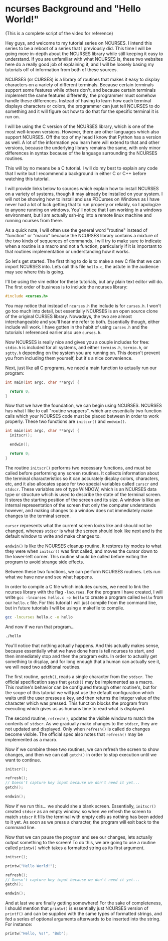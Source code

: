 # ncurses Background and "Hello World!"

(This is a complete script of the video for reference)

Hey guys, and welcome to my tutorial series on NCURSES. I intend this series to be a reboot of a series that I previously did. This time I will be going more in-depth about the NCURSES library while still keeping it easy to understand. If you are unfamiliar with what NCURSES is, these two websites here do a really good job of explaining it, and I will be loosely basing my tutorials off of information from both of these sources.

NCURSES (or CURSES) is a library of routines that makes it easy to display characters on a variety of different terminals. Because certain terminals support some features while others don't, and because certain terminals implement the same features differently, the programmer must somehow handle these differences. Instead of having to learn how each terminal displays characters or colors, the programmer can just tell NCURSES to do something and it will figure out how to do that for the specific terminal it is run on.

I will be using the C version of the NCURSES library, which is one of the most well-known versions. However, there are other languages which also support NCURSES. Off the top of my head I know that Python has a version as well. A lot of the information you learn here will extend to that and other versions, because the underlying library remains the same, with only minor differences in syntax because of the language surrounding the NCURSES routines.

This will by no means be a C tutorial. I will do my best to explain any code that I write but I recommend a background in either C or C++ before watching this tutorial.

I will provide links below to sources which explain how to install NCURSES on a variety of systems, though it may already be installed on your system. I will not be showing how to install and use PDCurses on Windows as I have never had a lot of luck getting that to run properly or reliably, so I apologize to anyone running on windows. You'll notice that I am working in a windows environment, but I am actually ssh-ing into a remote linux machine and running ncurses from there.

As a quick note, I will often use the general word "routine" instead of "function" or "macro" because the NCURSES library contains a mixture of the two kinds of sequences of commands. I will try to make sure to indicate when a routine is a macro and not a function, particularly if it is important to that routines implementation or understanding how it works.

So let's get started. The first thing to do is to make a new C file that we can import NCURSES into. Lets call this file `hello.c`, the astute in the audience may see where this is going. 

I'll be using the vim editor for these tutorials, but any plain text editor will do. The first order of business is to include the ncurses library:

```c
#include <curses.h>
```

You may notice that instead of `ncurses.h` the include is for `curses.h`. I won't go too much into detail, but essentially NCURSES is an open source clone of the original CURSES library. Nowadays, the two are almost interchangeable and you'll hear me refer to both. Essentially though, either include will work. I have gotten in the habit of using `curses.h` and the tutorials I referenced earlier also use `curses.h`.

Now NCURSES is really nice and gives you a couple includes for free: `stdio.h` is included for all systems, and either `termios.h`, `termio.h`, or `sgtty.h` depending on the system you are running on. This doesn't prevent you from including them yourself, but it's a nice convenience.

Next, just like all C programs, we need a main function to actually run our program:

```c
int main(int argc, char **argv) {

  return 0;
}
```

Now that we have the foundation, we can begin using NCURSES. NCURSES has what I like to call "routine wrappers", which are essentially two function calls which your NCURSES code must be placed between in order to work properly. These two functions are `initscr()` and `endwin()`.

```c
int main(int argc, char **argv) {
  initscr();

  endwin();

  return 0;
}
```

The routine `initscr()` performs two necessary functions, and must be called before performing any screen routines. It collects information about the terminal characteristics so it can accurately display colors, characters, etc, and it also allocates space for two special variables called `curscr` and `stdscr`. These variables are of type WINDOW, which is an NCURSES data type or structure which is used to describe the state of the terminal screen. It stores the starting position of the screen and its size. A window is like an internal representation of the screen that only the computer understands however, and making changes to a window does not immediately make changes to the terminal screen.

`curscr` represents what the current screen looks like and should not be changed, whereas `stdscr` is what the screen should look like next and is the default window to write and make changes to.

`endwin()` is like the NCURSES cleanup routine. It restores tty modes to what they were when `initscr()` was first called, and moves the cursor down to the lower-left corner. This routine should be called before exiting the program to avoid strange side effects.

Between these two functions, we can perform NCURSES routines. Lets run what we have now and see what happens.

In order to compile a C file which includes curses, we need to link the ncurses library with the flag `-lncurses`. For the program I have created, I will write `gcc -lncurses hello.c -o hello` to create a program called `hello` from our `hello.c` file. For this tutorial I will just compile from the command line, but in future tutorials I will be using a makefile to compile.

```sh
gcc -lncurses hello.c -o hello
```

And now if we run that program...

```sh
./hello
```

You'll notice that nothing actually happens. And this actually makes sense, because essentially what we have done here is tell ncurses to start, and then immediately stop and then the program exits. In order to actually get something to display, and for long enough that a human can actually see it, we will need two additional routines.

The first routine, `getch()`, reads a single character from the `stdscr`. The official specification says that `getch()` may be implemented as a macro. This routine's behavior can be configured through other routine's, but for the scope of this tutorial we will just use the default configuration which waits until the user presses a key, and then returns the integer value of the character which was pressed. This function blocks the program from executing which gives us as humans time to read what is displayed.

The second routine, `refresh()`, updates the visible window to match the contents of `stdscr`. As we gradually make changes to the `stdscr`, they are not updated and displayed. Only when `refresh()` is called do changes become visible. The official spec also notes that `refresh()` may be implemented as a macro.

Now if we combine these two routines, we can refresh the screen to show changes, and then we can call `getch()` in order to stop execution until we want to continue.

```c
initscr();

refresh();
// Doesn't capture key input because we don't need it yet...
getch();

endwin();
```

Now if we run this... we should she a blank screen. Essentially, `initscr()` created `stdscr` as an empty window, so when we refresh the screen to match `stdscr` it fills the terminal with empty cells as nothing has been added to it yet. As soon as we press a character, the program will exit back to the command line.

Now that we can pause the program and see our changes, lets actually output something to the screen! To do this, we are going to use a routine called `printw()` which takes a formatted string as its first argument.

```c
initscr();

printw("Hello World!");

refresh();
// Doesn't capture key input because we don't need it yet...
getch();

endwin();
```

And at last we are finally getting somewhere! For the sake of completeness, I should mention that `printw()` is essentially just NCURSES version of `printf()` and can be supplied with the same types of formatted strings, and fed a series of optional arguments afterwards to be inserted into the string. For instance:

```c
printw("Hello, %s!", "Bob");
```
